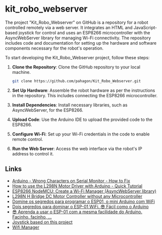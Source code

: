 # kit_robo_webserver

The project "Kit_Robo_Webserver" on GitHub is a repository for a robot controlled remotely via a web server. 
It integrates an HTML and JavaScript-based joystick for control and uses an ESP8266 microcontroller with the AsyncWebServer library for managing Wi-Fi connectivity. 
The repository includes code and documentation for setting up the hardware and software components necessary for the robot's operation.

To start developing the Kit_Robo_Webserver project, follow these steps:

1. **Clone the Repository**: Clone the GitHub repository to your local machine.
   ```bash
   git clone https://github.com/pahagon/Kit_Robo_Webserver.git
   ```

2. **Set Up Hardware**: Assemble the robot hardware as per the instructions in the repository. This includes connecting the ESP8266 microcontroller.

3. **Install Dependencies**: Install necessary libraries, such as AsyncWebServer, for the ESP8266.

4. **Upload Code**: Use the Arduino IDE to upload the provided code to the ESP8266.

5. **Configure Wi-Fi**: Set up your Wi-Fi credentials in the code to enable remote control.

6. **Run the Web Server**: Access the web interface via the robot's IP address to control it.

## Links
* [Arduino - Wrong Characters on Serial Monitor - How to Fix](https://www.youtube.com/watch?v=4Z8f5MyS_EY)
* [How to use the L298N Motor Driver with Arduino - Quick Tutorial](https://www.youtube.com/watch?v=E2sTbpFsvXI)
* [ESP8266 NodeMCU: Create a Wi-Fi Manager (AsyncWebServer library)](https://randomnerdtutorials.com/esp8266-nodemcu-wi-fi-manager-asyncwebserver/)
* [L298N H Bridge DC Motor Controller without any Microcontroller](https://www.youtube.com/watch?v=0FCA6n-8AXE)
* [Domine os segredos para programar o ESP01, o mini Arduino com WiFi](https://www.youtube.com/watch?v=9dxEhlgkE3o)
* [Dois segredos para dominar o ESP-01 WiFi. 😎 Fácil como o Arduino](https://www.youtube.com/watch?v=TgxrfagXROk)
* [😎 Aprenda a usar o ESP-01 com a mesma facilidade do Arduino. Facinho, facinho, ...](https://www.youtube.com/watch?v=vO2okwd-Fvc&t=64s)
* [Joystick based on this project](https://www.instructables.com/Making-a-Joystick-With-HTML-pure-JavaScript/)
* [Wifi Manager](https://randomnerdtutorials.com/esp8266-nodemcu-wi-fi-manager-asyncwebserver/)

